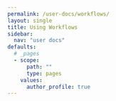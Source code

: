 ```yaml
---
permalink: /user-docs/workflows/
layout: single
title: Using Workflows
sidebar:
  nav: "user docs"
defaults:
  # _pages
  - scope:
      path: ""
      type: pages
    values:
      author_profile: true
---
```

